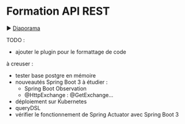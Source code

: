 # Formation API REST

:arrow_forward: [Diaporama](https://gaetan-varlet.github.io/formation-api-rest/)

TODO :
- ajouter le plugin pour le formattage de code

à creuser :
- tester base postgre en mémoire
- nouveautés Spring Boot 3 à étudier :
    - Spring Boot Observation
    - @HttpExchange : @GetExchange...
- déploiement sur Kubernetes
- queryDSL
- vérifier le fonctionnement de Spring Actuator avec Spring Boot 3
